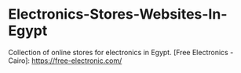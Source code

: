 # Electronics-Stores-Websites-In-Egypt
Collection of online stores for electronics in Egypt.
[Free Electronics - Cairo]: https://free-electronic.com/
